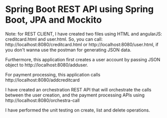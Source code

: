 # Spring Boot REST API using Spring Boot, JPA and Mockito

Note: for REST CLIENT, I have created two files using HTML and angularJS:  creditcard.html and user.html. So, you can call:
http://localhost:8080/creditcard.html or http://localhost:8080/user.html, if you don't wanna use the postman for generating JSON data.

Furthermore, this application first creates a user account by passing JSON object to http://localhost:8080/adduser.

For payment processing, this application calls http://localhost:8080/addcreditcard

I have created an orchestration REST API that will orchestrate the calls between the user creation, and the payment processing APIs 
using http://localhost:8080/orchestra-call

I have performed the unit testing on create, list and delete operations. 


